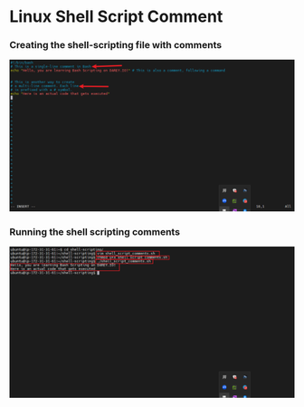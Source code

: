 # Linux Shell Script Comment

### Creating the shell-scripting file with comments
![shell scripting comments](./shell_script_comment.PNG)

### Running the shell scripting comments
![running the shell script](./running_script.PNG)
